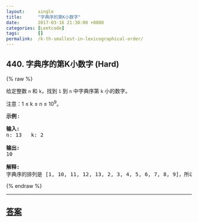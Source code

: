 ```yaml
---
layout:     single
title:      "字典序的第K小数字"
date:       2017-03-16 21:30:00 +0800
categories: [Leetcode]
tags:       []
permalink:  /k-th-smallest-in-lexicographical-order/
---
```


## 440. 字典序的第K小数字 (Hard)

{% raw %}

<p>给定整数&nbsp;<code>n</code>&nbsp;和&nbsp;<code>k</code>，找到&nbsp;<code>1</code>&nbsp;到&nbsp;<code>n</code>&nbsp;中字典序第&nbsp;<code>k</code>&nbsp;小的数字。</p>

<p>注意：1 &le; k &le; n &le; 10<sup>9</sup>。</p>

<p><strong>示例 :</strong></p>

<pre>
<strong>输入:</strong>
n: 13   k: 2

<strong>输出:</strong>
10

<strong>解释:</strong>
字典序的排列是 [1, 10, 11, 12, 13, 2, 3, 4, 5, 6, 7, 8, 9]，所以第二小的数字是 10。
</pre>

{% endraw %}

---

## [答案](https://github.com/openset/leetcode/tree/master/problems/k-th-smallest-in-lexicographical-order)
